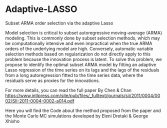 # Adaptive-LASSO
Subset ARMA order selection via the adaptive Lasso

Model selection is critical to subset autoregressive moving-average (ARMA) modeling. This is commonly
done by subset selection methods, which may be computationally intensive and even impractical when the true ARMA orders of the underlying model are high. Conversely, automatic variable selection methods based on regularization do not directly apply to this problem because the innovation process is latent. To solve this problem, we
propose to identify the optimal subset ARMA model by fitting an adaptive Lasso regression of the time series on its lags and the lags of the residuals from a long autoregression
fitted to the time series data, where the residuals serve as proxies for the innovations.


For more details, you can read the full paper By Chen \& Chan 
https://www.intlpress.com/site/pub/files/_fulltext/journals/sii/2011/0004/0002/SII-2011-0004-0002-a014.pdf


Here you will find the Code about the method proposed from the paper and the Monte Carlo MC  simulations developed by Eleni Dretaki \& George Xhixho
